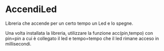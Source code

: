 # AccendiLed
Libreria che accende per un certo tempo un Led e lo spegne.

Una volta installata la libreria, utilizzare la funzione acc(pin,tempo) con pin=pin a cui è collegato il led e tempo=tempo che il led rimane acceso in millisecondi.
